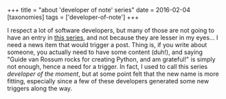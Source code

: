 +++
title = "about 'developer of note' series"
date = 2016-02-04
[taxonomies]
tags = ['developer-of-note']
+++

I respect a lot of software developers, but many of those are not going
to have an entry in [this series], and not because they are lesser in my
eyes... I need a news item that would trigger a post. Thing is, if you
write about someone, you actually need to have some content (duh!), and
saying "Guide van Rossum rocks for creating Python, and am grateful!"
is simply not enough, hence a need for a trigger. In fact, I used to
call this series *developer of the moment*, but at some point felt that
the new name is more fitting, especially since a few of these developers
generated some new triggers along the way.

  [this series]: http://tshepang.net/tags/developer-of-note.md
